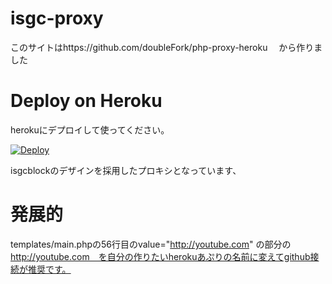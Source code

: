 # isgc-proxy


このサイトはhttps://github.com/doubleFork/php-proxy-heroku　
から作りました



# Deploy on Heroku
herokuにデプロイして使ってください。


[![Deploy](https://www.herokucdn.com/deploy/button.svg)](https://heroku.com/deploy?template=https://github.com/herokuhabataku/isgc-proxy/tree/main)



isgcblockのデザインを採用したプロキシとなっています、

# 発展的
templates/main.phpの56行目のvalue="http://youtube.com" の部分の　http://youtube.com　を自分の作りたいherokuあぷりの名前に変えてgithub接続が推奨です。



